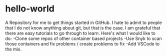 # hello-world
A Repository for me to get things started in GitHub.
I hate to admit to people that I do not know anything about git, but that is the case.
I am grateful that there are easy tutorials to go through to learn.  Here's what I would like to do:
-Clone some repos of other container based projects 
-Use Snyk to scan those containers and fix problems / create problems to fix
-Add VSCode to the mix.
